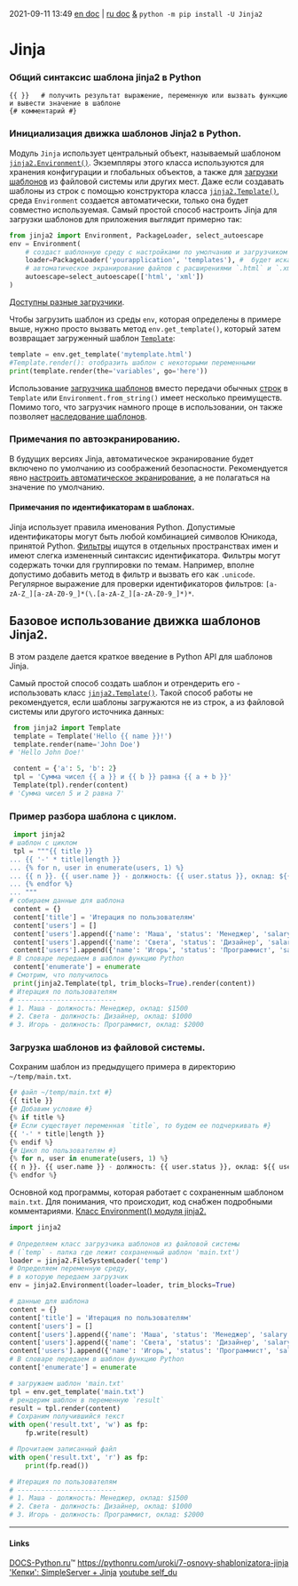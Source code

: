 2021-09-11 13:49
[en doc](https://jinja.palletsprojects.com/en/2.11.x/) | [ru doc](https://docs-python.ru/packages/modul-jinja2-python/) [&](http://xgu.ru/wiki/Jinja2) `python -m pip install -U Jinja2`
# Jinja
### Общий синтаксис шаблона jinja2 в Python[](https://docs-python.ru/packages/modul-jinja2-python/sintaksis-shablona-jinja2/)
```jinja
{{ }}	# получить результат выражение, переменную или вызвать функцию и вывести значение в шаблоне
{# комментарий #}
```

[](https://pythonru.com/uroki/7-osnovy-shablonizatora-jinja)
### Инициализация движка шаблонов Jinja2 в Python.
Модуль `Jinja` использует центральный объект, называемый шаблоном [`jinja2.Environment()`](https://docs-python.ru/packages/modul-jinja2-python/klass-environment/ "Класс Environment() модуля jinja2 в Python."). Экземпляры этого класса используются для хранения конфигурации и глобальных объектов, а также для [загрузки шаблонов](https://docs-python.ru/packages/modul-jinja2-python/zagruzchiki-shablonov-modulja-jinja2/ "Загрузчики шаблонов модуля jinja2 в Python.") из файловой системы или других мест. Даже если создавать шаблоны из строк с помощью конструктора класса [`jinja2.Template()`](https://docs-python.ru/packages/modul-jinja2-python/klass-template/ "Класс Template() модуля jinja2 в Python."), среда `Environment` создается автоматически, только она будет совместно используемая.
Самый простой способ настроить Jinja для загрузки шаблонов для приложения выглядит примерно так:
```py
from jinja2 import Environment, PackageLoader, select_autoescape
env = Environment(
	# создаст шаблонную среду с настройками по умолчанию и загрузчиком `loader`,
    loader=PackageLoader('yourapplication', 'templates'), #  будет искать шаблоны в папке шаблонов `templates` внутри пакета python `yourapplication`
	# автоматическое экранирование файлов с расширениями `.html` и `.xml`.
    autoescape=select_autoescape(['html', 'xml'])
)
```
[Доступны разные загрузчики](https://docs-python.ru/packages/modul-jinja2-python/zagruzchiki-shablonov-modulja-jinja2/ "Загрузчики шаблонов модуля jinja2 в Python."). 

Чтобы загрузить шаблон из среды `env`, которая определены в примере выше, нужно просто вызвать метод `env.get_template()`, который затем возвращает загруженный шаблон [`Template`](https://docs-python.ru/packages/modul-jinja2-python/klass-template/ "Класс Template() модуля jinja2 в Python."):
```py
template = env.get_template('mytemplate.html')
#Template.render(): отобразить шаблон с некоторыми переменными
print(template.render(the='variables', go='here')) 
```
Использование [загрузчика шаблонов](https://docs-python.ru/packages/modul-jinja2-python/zagruzchiki-shablonov-modulja-jinja2/ "Загрузчики шаблонов модуля jinja2 в Python.") вместо передачи обычных [строк](https://docs-python.ru/tutorial/osnovnye-vstroennye-tipy-python/tip-dannyh-str-tekstovye-stroki/ "Тип данных str в Python.") в `Template` или `Environment.from_string()` имеет несколько преимуществ. Помимо того, что загрузчик намного проще в использовании, он также позволяет [наследование шаблонов](https://docs-python.ru/packages/modul-jinja2-python/nasledovanie-shablonov-jinja2/ "Наследование шаблонов jinja2 в Python.").
### Примечания по автоэкранированию.
В будущих версиях Jinja, автоматическое экранирование будет включено по умолчанию из соображений безопасности. Рекомендуется явно [настроить автоматическое экранирование](https://docs-python.ru/packages/modul-jinja2-python/funktsija-select-autoescape/ "Настройка экранирования в шаблонах Jinja в Python."), а не полагаться на значение по умолчанию.
#### Примечания по идентификаторам в шаблонах.
Jinja использует правила именования Python. Допустимые идентификаторы могут быть любой комбинацией символов Юникода, принятой Python.
[Фильтры](https://docs-python.ru/packages/modul-jinja2-python/vstroennye-filtry-modulja-jinja2/ "Встроенные фильтры модуля jinja2 в Python.") ищутся в отдельных пространствах имен и имеют слегка измененный синтаксис идентификатора. Фильтры могут содержать точки для группировки по темам. Например, вполне допустимо добавить метод в фильтр и вызвать его как `.unicode`. Регулярное выражение для проверки идентификаторов фильтров: `[a-zA-Z_][a-zA-Z0-9_]*(\.[a-zA-Z_][a-zA-Z0-9_]*)*`.

## Базовое использование движка шаблонов Jinja2.

В этом разделе дается краткое введение в Python API для шаблонов Jinja.

Самый простой способ создать шаблон и отрендерить его - использовать класс [`jinja2.Template()`](https://docs-python.ru/packages/modul-jinja2-python/klass-template/ "Класс Template() модуля jinja2 в Python."). Такой способ работы не рекомендуется, если шаблоны загружаются не из строк, а из файловой системы или другого источника данных:
```py
 from jinja2 import Template
 template = Template('Hello {{ name }}!')
 template.render(name='John Doe')
# 'Hello John Doe!'

 content = {'a': 5, 'b': 2}
 tpl = 'Сумма чисел {{ a }} и {{ b }} равна {{ a + b }}'
 Template(tpl).render(content)
# 'Сумма чисел 5 и 2 равна 7'
```
### Пример разбора шаблона с циклом.

```py
 import jinja2
# шаблон с циклом
 tpl = """{{ title }}
... {{ '-' * title|length }}
... {% for n, user in enumerate(users, 1) %}
... {{ n }}. {{ user.name }} - должность: {{ user.status }}, оклад: ${{ user.salary }}
... {% endfor %}
... """
# собираем данные для шаблона
 content = {}
 content['title'] = 'Итерация по пользователям'
 content['users'] = []
 content['users'].append({'name': 'Маша', 'status': 'Менеджер', 'salary': 1500}) 
 content['users'].append({'name': 'Света', 'status': 'Дизайнер', 'salary': 1000}) 
 content['users'].append({'name': 'Игорь', 'status': 'Программист', 'salary': 2000}) 
# В словаре передаем в шаблон функцию Python
 content['enumerate'] = enumerate
# Смотрим, что получилось
 print(jinja2.Template(tpl, trim_blocks=True).render(content))
# Итерация по пользователям
# -------------------------
# 1. Маша - должность: Менеджер, оклад: $1500
# 2. Света - должность: Дизайнер, оклад: $1000
# 3. Игорь - должность: Программист, оклад: $2000
```
### Загрузка шаблонов из файловой системы.
Сохраним шаблон из предыдущего примера в директорию `~/temp/main.txt`.
```py
{# файл ~/temp/main.txt #}
{{ title }}
{# Добавим условие #}
{% if title %}
{# Если существует переменная `title`, то будем ее подчеркивать #}
{{ '-' * title|length }}
{% endif %}
{# Цикл по пользователям #}
{% for n, user in enumerate(users, 1) %}
{{ n }}. {{ user.name }} - должность: {{ user.status }}, оклад: ${{ user.salary }}
{% endfor %}
```
Основной код программы, которая работает с сохраненным шаблоном `main.txt`. Для понимания, что происходит, код снабжен подробными комментариями. [Класс Environment() модуля jinja2.](https://docs-python.ru/packages/modul-jinja2-python/klass-environment/ "Среда окружения движка шаблонов jinja2.")
```py
import jinja2
 
# Определяем класс загрузчика шаблонов из файловой системы
# (`temp` - папка где лежит сохраненный шаблон 'main.txt')
loader = jinja2.FileSystemLoader('temp')
# Определяем переменную среду, 
# в которую передаем загрузчик
env = jinja2.Environment(loader=loader, trim_blocks=True)

# данные для шаблона
content = {}
content['title'] = 'Итерация по пользователям'
content['users'] = []
content['users'].append({'name': 'Маша', 'status': 'Менеджер', 'salary': 1500}) 
content['users'].append({'name': 'Света', 'status': 'Дизайнер', 'salary': 1000}) 
content['users'].append({'name': 'Игорь', 'status': 'Программист', 'salary': 2000}) 
# В словаре передаем в шаблон функцию Python
content['enumerate'] = enumerate

# загружаем шаблон 'main.txt'
tpl = env.get_template('main.txt')
# рендерим шаблон в переменную `result`
result = tpl.render(content)
# Сохраним получившийся текст
with open('result.txt', 'w') as fp: 
    fp.write(result)

# Прочитаем записанный файл
with open('result.txt', 'r') as fp: 
    print(fp.read())

# Итерация по пользователям
# -------------------------
# 1. Маша - должность: Менеджер, оклад: $1500
# 2. Света - должность: Дизайнер, оклад: $1000
# 3. Игорь - должность: Программист, оклад: $2000
```
_____________
#### Links
[DOCS-Python.ru](https://docs-python.ru/ "Справочная документация по языку Python3.")™
https://pythonru.com/uroki/7-osnovy-shablonizatora-jinja
['Кепки': SimpleServer + Jinja](https://dvmn.org/encyclopedia/modules/jinja2/)
[youtube self_du](https://www.youtube.com/playlist?list=PLA0M1Bcd0w8wfmtElObQrBbZjY6XeA06U)